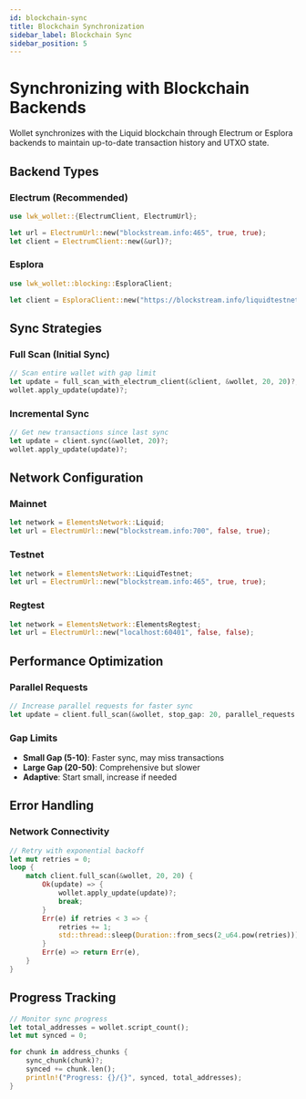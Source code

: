 ```yaml
---
id: blockchain-sync
title: Blockchain Synchronization
sidebar_label: Blockchain Sync
sidebar_position: 5
---
```


# Synchronizing with Blockchain Backends

Wollet synchronizes with the Liquid blockchain through Electrum or Esplora backends to maintain up-to-date transaction history and UTXO state.

## Backend Types

### Electrum (Recommended)
```rust
use lwk_wollet::{ElectrumClient, ElectrumUrl};

let url = ElectrumUrl::new("blockstream.info:465", true, true);
let client = ElectrumClient::new(&url)?;
```

### Esplora
```rust
use lwk_wollet::blocking::EsploraClient;

let client = EsploraClient::new("https://blockstream.info/liquidtestnet/api")?;
```

## Sync Strategies

### Full Scan (Initial Sync)
```rust
// Scan entire wallet with gap limit
let update = full_scan_with_electrum_client(&client, &wollet, 20, 20)?;
wollet.apply_update(update)?;
```

### Incremental Sync
```rust
// Get new transactions since last sync
let update = client.sync(&wollet, 20)?;
wollet.apply_update(update)?;
```

## Network Configuration

### Mainnet
```rust
let network = ElementsNetwork::Liquid;
let url = ElectrumUrl::new("blockstream.info:700", false, true);
```

### Testnet
```rust
let network = ElementsNetwork::LiquidTestnet;
let url = ElectrumUrl::new("blockstream.info:465", true, true);
```

### Regtest
```rust
let network = ElementsNetwork::ElementsRegtest;
let url = ElectrumUrl::new("localhost:60401", false, false);
```

## Performance Optimization

### Parallel Requests
```rust
// Increase parallel requests for faster sync
let update = client.full_scan(&wollet, stop_gap: 20, parallel_requests: 50)?;
```

### Gap Limits
- **Small Gap (5-10)**: Faster sync, may miss transactions
- **Large Gap (20-50)**: Comprehensive but slower
- **Adaptive**: Start small, increase if needed

## Error Handling

### Network Connectivity
```rust
// Retry with exponential backoff
let mut retries = 0;
loop {
    match client.full_scan(&wollet, 20, 20) {
        Ok(update) => {
            wollet.apply_update(update)?;
            break;
        }
        Err(e) if retries < 3 => {
            retries += 1;
            std::thread::sleep(Duration::from_secs(2_u64.pow(retries)));
        }
        Err(e) => return Err(e),
    }
}
```

## Progress Tracking

```rust
// Monitor sync progress
let total_addresses = wollet.script_count();
let mut synced = 0;

for chunk in address_chunks {
    sync_chunk(chunk)?;
    synced += chunk.len();
    println!("Progress: {}/{}", synced, total_addresses);
}
``` 